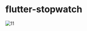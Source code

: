 # flutter-stopwatch
![11](https://user-images.githubusercontent.com/96682275/151596773-7ee3e44f-27cc-45f0-8186-587e22ce02d9.gif)
